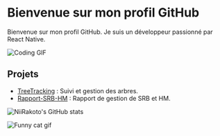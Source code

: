 # Bienvenue sur mon profil GitHub

Bienvenue sur mon profil GitHub. Je suis un développeur passionné par React Native.

![Coding GIF](https://media.giphy.com/media/26u4nJPf0JtQPdStq/giphy.gif)

## Projets

- [TreeTracking](https://github.com/NiiRakoto/TreeTracking) : Suivi et gestion des arbres.
- [Rapport-SRB-HM](https://github.com/NiiRakoto/Rapport-SRB-HM) : Rapport de gestion de SRB et HM.

![NiiRakoto's GitHub stats](https://github-readme-stats.vercel.app/api?username=NiiRakoto&show_icons=true&theme=radical)

![Funny cat gif](https://media.giphy.com/media/JIX9t2j0ZTN9S/giphy.gif)

<!--
**NiiRakoto/NiiRakoto** is a ✨ _special_ ✨ repository because its `README.md` (this file) appears on your GitHub profile.

Here are some ideas to get you started:

- 🔭 I’m currently working on ...
- 🌱 I’m currently learning ...
- 👯 I’m looking to collaborate on ...
- 🤔 I’m looking for help with ...
- 💬 Ask me about ...
- 📫 How to reach me: ...
- 😄 Pronouns: ...
- ⚡ Fun fact: ...
-->
